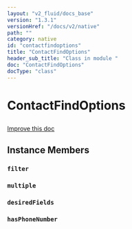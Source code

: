 ```yaml
---
layout: "v2_fluid/docs_base"
version: "1.3.1"
versionHref: "/docs/v2/native"
path: ""
category: native
id: "contactfindoptions"
title: "ContactFindOptions"
header_sub_title: "Class in module "
doc: "ContactFindOptions"
docType: "class"
---
```









<h1 class="api-title">

  
  ContactFindOptions
  

  

  

</h1>

<a class="improve-v2-docs" href="http://github.com/driftyco/ionic-native/edit/master/-native/src/plugins/contacts.ts#L200">
  Improve this doc
</a>





<!-- decorators --><!-- @usage tag -->


<!-- @property tags -->


<!-- methods on the class -->

<h2>Instance Members</h2>

<div id="filter"></div>

<h3>
  <code>filter</code>
  

</h3>












<div id="multiple"></div>

<h3>
  <code>multiple</code>
  

</h3>












<div id="desiredFields"></div>

<h3>
  <code>desiredFields</code>
  

</h3>












<div id="hasPhoneNumber"></div>

<h3>
  <code>hasPhoneNumber</code>
  

</h3>










<!-- related link --><!-- end content block -->


<!-- end body block -->

